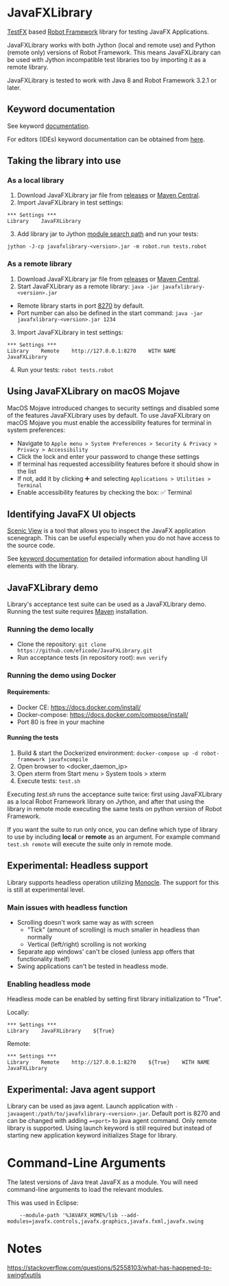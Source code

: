 # JavaFXLibrary

[TestFX](https://github.com/TestFX/TestFX) based [Robot Framework](http://robotframework.org) library for testing JavaFX Applications.

JavaFXLibrary works with both Jython (local and remote use) and Python (remote only) versions of Robot Framework. This means JavaFXLibrary can be used with Jython incompatible test libraries too by importing it as a remote library.

JavaFXLibrary is tested to work with Java 8 and Robot Framework 3.2.1 or later.

## Keyword documentation
See keyword [documentation](https://repo1.maven.org/maven2/org/robotframework/javafxlibrary/0.7.1/javafxlibrary-0.7.1.html).

For editors (IDEs) keyword documentation can be obtained from [here](https://repo1.maven.org/maven2/org/robotframework/javafxlibrary/0.7.1/javafxlibrary-0.7.1.xml).

## Taking the library into use
### As a local library
1. Download JavaFXLibrary jar file from [releases](https://github.com/eficode/JavaFXLibrary/releases/) or [Maven Central](https://search.maven.org/artifact/org.robotframework/javafxlibrary).
2. Import JavaFXLibrary in test settings:
```
*** Settings ***
Library    JavaFXLibrary
```
3. Add library jar to Jython [module search path](http://robotframework.org/robotframework/3.1.2/RobotFrameworkUserGuide.html#configuring-where-to-search-libraries-and-other-extensions) and run your tests:
```
jython -J-cp javafxlibrary-<version>.jar -m robot.run tests.robot
```

### As a remote library
1. Download JavaFXLibrary jar file from [releases](https://github.com/eficode/JavaFXLibrary/releases/) or [Maven Central](https://search.maven.org/artifact/org.robotframework/javafxlibrary).
2. Start JavaFXLibrary as a remote library: `java -jar javafxlibrary-<version>.jar`
  - Remote library starts in port [8270](http://localhost:8270) by default.
  - Port number can also be defined in the start command: `java -jar javafxlibrary-<version>.jar 1234`
3. Import JavaFXLibrary in test settings:
```
*** Settings ***
Library    Remote    http://127.0.0.1:8270    WITH NAME    JavaFXLibrary
```
4. Run your tests: `robot tests.robot`

## Using JavaFXLibrary on macOS Mojave
MacOS Mojave introduced changes to security settings and disabled some of the features JavaFXLibrary uses by default.
To use JavaFXLibrary on macOS Mojave you must enable the accessibility features for terminal in system preferences:
- Navigate to `Apple menu > System Preferences > Security & Privacy > Privacy > Accessibility`
- Click the lock and enter your password to change these settings
- If terminal has requested accessibility features before it should show in the list
- If not, add it by clicking :heavy_plus_sign: and selecting `Applications > Utilities > Terminal`
- Enable accessibility features by checking the box: :white_check_mark: Terminal

## Identifying JavaFX UI objects
[Scenic View](https://github.com/JonathanGiles/scenic-view) is a tool that allows you to inspect the JavaFX application scenegraph. This can be useful especially when you do not have access to the source code.

See [keyword documentation](https://eficode.github.io/JavaFXLibrary/javafxlibrary.html#3.%20Locating%20JavaFX%20Nodes) for detailed information about handling UI elements with the library.

## JavaFXLibrary demo

Library's acceptance test suite can be used as a JavaFXLibrary demo. Running the test suite requires [Maven](https://maven.apache.org) installation.

### Running the demo locally
- Clone the repository: `git clone https://github.com/eficode/JavaFXLibrary.git`
- Run acceptance tests (in repository root): `mvn verify`

### Running the demo using Docker
#### Requirements:
* Docker CE: https://docs.docker.com/install/
* Docker-compose: https://docs.docker.com/compose/install/
* Port 80 is free in your machine

#### Running the tests
1. Build & start the Dockerized environment: `docker-compose up -d robot-framework javafxcompile`
2. Open browser to <docker_daemon_ip>
3. Open xterm from Start menu > System tools > xterm
4. Execute tests: `test.sh`

Executing _test.sh_ runs the acceptance suite twice: first using JavaFXLibrary as a local Robot Framework library on Jython, and after that using the library in remote mode executing the same tests on python version of Robot Framework.

If you want the suite to run only once, you can define which type of library to use by including **local** or **remote** as an argument. For example command `test.sh remote` will execute the suite only in remote mode.

## Experimental: Headless support
Library supports headless operation utilizing [Monocle](https://wiki.openjdk.java.net/display/OpenJFX/Monocle). The support for this is still at experimental level.

### Main issues with headless function
* Scrolling doesn't work same way as with screen
  * "Tick" (amount of scrolling) is much smaller in headless than normally
  * Vertical (left/right) scrolling is not working
* Separate app windows' can't be closed (unless app offers that functionality itself)
* Swing applications can't be tested in headless mode.

### Enabling headless mode
Headless mode can be enabled by setting first library initialization to "True".

Locally:
```
*** Settings ***
Library    JavaFXLibrary    ${True}
```

Remote:
```
*** Settings ***
Library    Remote    http://127.0.0.1:8270    ${True}    WITH NAME    JavaFXLibrary
```

## Experimental: Java agent support
Library can be used as java agent. Launch application with `-javaagent:/path/to/javafxlibrary-<version>.jar`. Default port is 8270 and can be changed with adding `=<port>` to java agent command. Only remote library is supported. Using launch keyword is still required but instead of starting new application keyword initializes Stage for library.

Command-Line Arguments
======================

The latest versions of Java treat JavaFX as a module.  You will need command-line arguments to load the 
relevant modules.

This was used in Eclipse:

		--module-path '%JAVAFX_HOME%/lib --add-modules=javafx.controls,javafx.graphics,javafx.fxml,javafx.swing

Notes
=====
https://stackoverflow.com/questions/52558103/what-has-happened-to-swingfxutils

